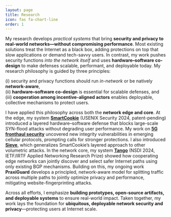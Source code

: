 ```yaml
---
layout: page
title: Research
icon: fas fa-chart-line
order: 1
---
```



<!-- I am a **network security researcher** who designs and builds **practical systems that deliver security and privacy on today’s networks without sacrificing performance**.  -->
My research develops *practical systems* that bring **security and privacy to real-world networks—without compromising performance**. Most existing solutions treat the Internet as a black box, adding protections on top that slow applications or demand tech-savvy users. In contrast, my work pushes security functions *into the network itself* and uses **hardware–software co-design** to make defenses scalable, performant, and deployable today. My research philosophy is guided by three principles:  

(i) security and privacy functions should run *in-network* or be natively **network-aware**,  
(ii) **hardware–software co-design** is essential for scalable defenses, and  
(iii) **cooperation among incentive-aligned actors** enables deployable, collective mechanisms to protect users.

I have applied this philosophy across both the **network edge and core**. At the edge, my system [**SmartCookie**](/publications/#smartcookie) (USENIX Security 2024, patent-pending) introduced a layered hardware–software defense that blocks large-scale SYN-flood attacks without degrading user performance. My work on [**5G fronthaul security**](/publications/#frontstorm) uncovered new integrity vulnerabilities in emerging cellular protocols, prompting calls for stronger protections. I also introduced [**Sieve**](/publications/#sieve), which generalizes SmartCookie’s layered approach to other volumetric attacks. In the network core, my system [**Tango**](/publications/#tango) (NSDI 2024, IETF/IRTF Applied Networking Research Prize) showed how cooperating edge networks can jointly discover and select safer Internet paths using only existing BGP mechanisms. Building on this, my ongoing work **PraxiGuard** develops a principled, network-aware model for splitting traffic across multiple paths to jointly optimize privacy and performance, mitigating website-fingerprinting attacks.

Across all efforts, I emphasize **building prototypes, open-source artifacts, and deployable systems** to ensure real-world impact. Taken together, my work lays the foundation for **ubiquitous, deployable network security and privacy**—protecting users at Internet scale.


<!-- Looking ahead, I am excited to extend this agenda in three directions that naturally invite hands-on undergraduate and graduate participation:  
1. conducting **measurement studies closer to the user** by turning campus and home networks into living laboratories for identifying vulnerabilities in emerging devices such as IoT sensors and drones;  
2. designing a **unifying framework for split-functionality defenses**, combining centralized reasoning with distributed enforcement using accessible platforms like eBPF; and  
3. investigating the **security and performance challenges of AI and large-language-model workloads**, which stress networks in new ways and open novel attack surfaces.   -->


